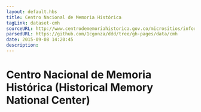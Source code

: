 ```yaml
---
layout: default.hbs
title: Centro Nacional de Memoria Histórica
tagLink: dataset-cmh
sourceURL: http://www.centrodememoriahistorica.gov.co/micrositios/informeGeneral/basesDatos.html
parsedURL: https://github.com/1cgonza/ddd/tree/gh-pages/data/cmh
date: 2015-09-08 14:20:45
description:
---
```

# Centro Nacional de Memoria Histórica (Historical Memory National Center)
